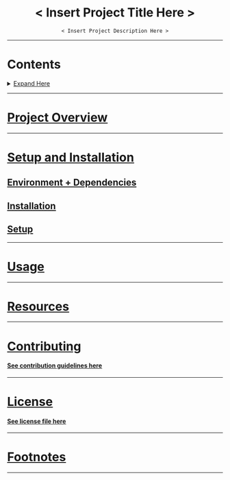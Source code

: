 <h1 align='center'>< Insert Project Title Here ></h1>
<p align='center'><code>< Insert Project Description Here ></code></p>

---

# Contents
  
<details>
  <summary><u>Expand Here<u></summary>
<br>
  <ul>
    <li><a href="#project-overview">Project Overview</a></li>
    <li><a href="#setup-and-installation">Setup and Installation</a></li>
    <li><a href="#usage">Usage</a></li>
    <li><a href="#resources">Resources</a></li>
    <li><a href="#contributing">Contributing</a></li>
    <li><a href="#license">License</a></li>
    <li><a href="#footnotes">Footnotes</a></li>
  </ul>
</details>

---

# Project Overview

---

# Setup and Installation

## Environment + Dependencies

## Installation

## Setup

---

# Usage

---

# Resources

---

# Contributing

#### See contribution guidelines [here](CONTRIBUTING.md)

---

# License

#### See license file [here](LICENSE.md)

---

# Footnotes

---
